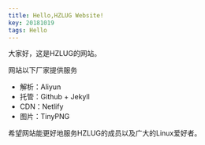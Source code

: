 ```yaml
---
title: Hello,HZLUG Website!
key: 20181019
tags: Hello
---
```

大家好，这是HZLUG的网站。

<!-- more -->

网站以下厂家提供服务
- 解析：Aliyun
- 托管：Github + Jekyll
- CDN：Netlify
- 图片：TinyPNG

希望网站能更好地服务HZLUG的成员以及广大的Linux爱好者。